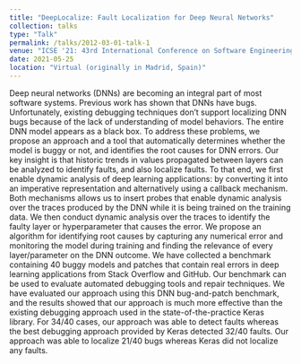```yaml
---
title: "DeepLocalize: Fault Localization for Deep Neural Networks"
collection: talks
type: "Talk"
permalink: /talks/2012-03-01-talk-1
venue: "ICSE '21: 43rd International Conference on Software Engineering"
date: 2021-05-25
location: "Virtual (originally in Madrid, Spain)"
---
```


Deep neural networks (DNNs) are becoming an integral part of most software systems. Previous work has shown that DNNs have bugs. Unfortunately, existing debugging techniques don’t support localizing DNN bugs because of the lack of understanding of model behaviors. The entire DNN model appears as a black box. To address these problems, we propose an approach and a tool that automatically determines whether the model is buggy or not, and identifies the root causes for DNN errors. Our key insight is that historic trends in values propagated between layers can be analyzed to identify faults, and also localize faults. To that end, we first enable dynamic analysis of deep learning applications: by converting it into an imperative representation and alternatively using a callback mechanism. Both mechanisms allows us to insert probes that enable dynamic analysis over the traces produced by the DNN while it is being trained on the training data. We then conduct dynamic analysis over the traces to identify the faulty layer or hyperparameter that causes the error. We propose an algorithm for identifying root causes by capturing any numerical error and monitoring the model during training and finding the relevance of every layer/parameter on the DNN outcome. We have collected a benchmark containing 40 buggy models and patches that contain real errors in deep learning applications from Stack Overflow and GitHub. Our benchmark can be used to evaluate automated debugging tools and repair techniques. We have evaluated our approach using this DNN bug-and-patch benchmark, and the results showed that our approach is much more effective than the existing debugging approach used in the state-of-the-practice Keras library. For 34/40 cases, our approach was able to detect faults whereas the best debugging approach provided by Keras detected 32/40 faults. Our approach was able to localize 21/40 bugs whereas Keras did not localize any faults.
